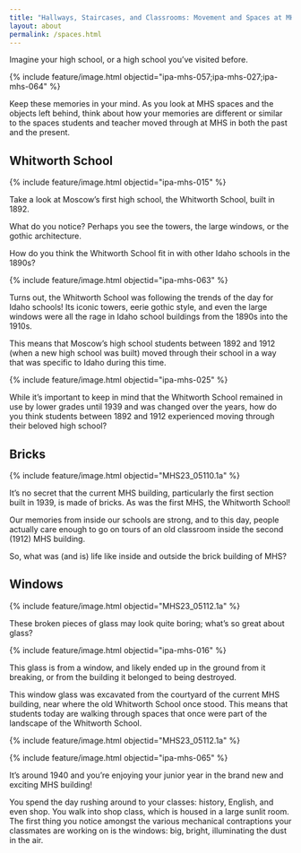 ```yaml
---
title: "Hallways, Staircases, and Classrooms: Movement and Spaces at MHS"
layout: about
permalink: /spaces.html
---
```


Imagine your high school, or a high school you’ve visited before. 

{% include feature/image.html objectid="ipa-mhs-057;ipa-mhs-027;ipa-mhs-064" %}

Keep these memories in your mind. As you look at MHS spaces and the objects left behind, think about how your memories are different or similar to the spaces students and teacher moved through at MHS in both the past and the present. 

## Whitworth School

{% include feature/image.html objectid="ipa-mhs-015" %} 

Take a look at Moscow’s first high school, the Whitworth School, built in 1892. 

What do you notice? Perhaps you see the towers, the large windows, or the gothic architecture. 

How do you think the Whitworth School fit in with other Idaho schools in the 1890s? 

{% include feature/image.html objectid="ipa-mhs-063" %} 

Turns out, the Whitworth School was following the trends of the day for Idaho schools! Its iconic towers, eerie gothic style, and even the large windows were all the rage in Idaho school buildings from the 1890s into the 1910s. 

This means that Moscow’s high school students between 1892 and 1912 (when a new high school was built) moved through their school in a way that was specific to Idaho during this time. 

{% include feature/image.html objectid="ipa-mhs-025" %}

While it’s important to keep in mind that the Whitworth School remained in use by lower grades until 1939 and was changed over the years, how do you think students between 1892 and 1912 experienced moving through their beloved high school? 

## Bricks

{% include feature/image.html objectid="MHS23_05110.1a" %}

It’s no secret that the current MHS building, particularly the first section built in 1939, is made of bricks. As was the first MHS, the Whitworth School! 

Our memories from inside our schools are strong, and to this day, people actually care enough to go on tours of an old classroom inside the second (1912) MHS building. 

So, what was (and is) life like inside and outside the brick building of MHS? 

## Windows 

{% include feature/image.html objectid="MHS23_05112.1a" %} 

These broken pieces of glass may look quite boring; what’s so great about glass? 

{% include feature/image.html objectid="ipa-mhs-016" %} 

This glass is from a window, and likely ended up in the ground from it breaking, or from the building it belonged to being destroyed. 

This window glass was excavated from the courtyard of the current MHS building, near where the old Whitworth School once stood. This means that students today are walking through spaces that once were part of the landscape of the Whitworth School. 

{% include feature/image.html objectid="MHS23_05112.1a" %}

{% include feature/image.html objectid="ipa-mhs-065" %} 

It’s around 1940 and you’re enjoying your junior year in the brand new and exciting MHS building! 

You spend the day rushing around to your classes: history, English, and even shop. You walk into shop class, which is housed in a large sunlit room. The first thing you notice amongst the various mechanical contraptions your classmates are working on is the windows: big, bright, illuminating the dust in the air. 
